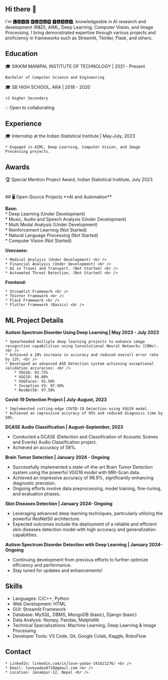 ## Hi there 👋

I'm 🅻🅾🆅🅴 🅺🆄🅼🅰🆁 🆈🅰🅳🅰🆅, knowledgeable in AI research and development (R&D), AIML, Deep Learning, Computer Vision, and Image Processing. I bring demonstrated expertise through various projects and proficiency in frameworks such as Streamlit, Tkinter, Flask, and others.


## Education

🎓 SIKKIM MANIPAL INSTITUTE OF TECHNOLOGY | 2021 - Present

    Bachelor of Computer Science and Engineering

🎓 SB HIGH SCHOOL, ARA | 2018 - 2020

    +2 Higher Secondary

💡 Open to collaborating

## Experience

🎓 Internship at the Indian Statistical Institute | May-July, 2023

    * Engaged in AIML, Deep Learning, Computer Vision, and Image Processing projects.

 
## Awards

🏆 Special Mention Project Award, Indian Statistical Institute, July 2023
      
<br />
## 🖥️ Open-Source Projects
**AI and Automation**

**Base:**<br />
    * Deep Learning (Under Development) <br />
    * Music, Audio and Speech Analysis (Under Development) <br />
    * Multi Modal Analysis (Under Development) <br />
    * Reinforcement Learning (Not Started) <br />
    * Natural Language Processing (Not Started) <br />
    * Computer Vision (Not Started)

**Usecases:**

    * Medical Analysis (Under Development) <br />
    * Financial Analysis (Under Development) <br />
    * AI in Travel and Transport. (Not Started) <br />
    * Automated Threat Detection. (Not Started) <br />

**Frontend:**

    * Streamlit Framework <br />
    * Tkinter Framework <br />
    * Flask Framework <br />
    * Flutter Framework (Basics) <br />

## ML Project Details

**Autism Spectrum Disorder Using Deep Learning | May 2023 - July 2023**

    * Spearheaded multiple deep learning projects to enhance image recognition capabilities using Convolutional Neural Networks (CNNs). <br />
    * Achieved a 20% increase in accuracy and reduced overall error rate by 12%. <br />
    * Developed an advanced ASD Detection system achieving exceptional validation accuracies: <br />
        * VGG16: 93.75%
        * VGG19: 96.00%
        * VGGFaces: 92.50%
        * Inception V3: 97.50%
        * ResNet50: 97.50%

**Covid-19 Detection Project | July-August, 2023**

    * Implemented cutting-edge COVID-19 Detection using VGG19 model.
    * Achieved an impressive accuracy of 95% and reduced diagnosis time by 50%.

**DCASE Audio Classification | August-September, 2023**

   * Conducted a DCASE (Detection and Classification of Acoustic Scenes and Events) Audio Classification project. <br />
   * Achieved an accuracy of 58%.

**Brain Tumor Detection | January 2024 - Ongoing**

  *  Successfully implemented a state-of-the-art Brain Tumor Detection system using the powerful VGG16 model with MRI-Scan data. <br />
  *  Achieved an impressive accuracy of 98.9%, significantly enhancing diagnostic precision. <br />
  *  Ongoing efforts involve data preprocessing, model training, fine-tuning, and evaluation phases.

**Skin Diseases Detection | January 2024- Ongoing**

   * Leveraging advanced deep learning techniques, particularly utilizing the powerful ResNet50 architecture. <br />
   * Expected outcomes include the deployment of a reliable and efficient skin diseases detection model with high accuracy and generalization capabilities. <br />

**Autism Spectrum Disorder Detection with Deep Learning | January 2024- Ongoing**

  *  Continuing development from previous efforts to further optimize efficiency and performance. <br />
  *  Stay tuned for updates and enhancements! <br />

## Skills

   * Languages: C/C++, Python <br/>
   * Web Development: HTML <br />
   * GUI: Streamlit Framework <br />
   * Database: MySQL, DBMS, MongoDB (basic), Django (basic) <br />
   * Data Analysis: Numpy, Pandas, Matplotlib <br />
   * Technical Specializations: Machine Learning, Deep Learning & Image Processing <br />
   * Developer Tools: VS Code, Git, Google Colab, Kaggle, RoboFlow <br />

## Contact

    * LinkedIn: linkedin.com/in/love-yadav-191621276/ <br />
    * Email: loveyadav0710@gmail.com <br />
    * Location: Janakpur-12, Nepal <br />


